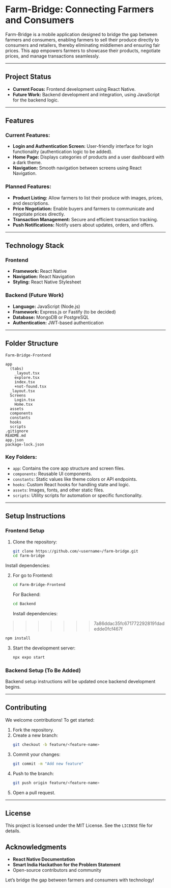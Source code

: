 # Farm-Bridge: Connecting Farmers and Consumers

Farm-Bridge is a mobile application designed to bridge the gap between farmers and consumers, enabling farmers to sell their produce directly to consumers and retailers, thereby eliminating middlemen and ensuring fair prices. This app empowers farmers to showcase their products, negotiate prices, and manage transactions seamlessly.

---

## **Project Status**
- **Current Focus:** Frontend development using React Native.
- **Future Work:** Backend development and integration, using JavaScript for the backend logic.

---

## **Features**
### **Current Features:**
- **Login and Authentication Screen:** User-friendly interface for login functionality (authentication logic to be added).
- **Home Page:** Displays categories of products and a user dashboard with a dark theme.
- **Navigation:** Smooth navigation between screens using React Navigation.

### **Planned Features:**
- **Product Listing:** Allow farmers to list their produce with images, prices, and descriptions.
- **Price Negotiation:** Enable buyers and farmers to communicate and negotiate prices directly.
- **Transaction Management:** Secure and efficient transaction tracking.
- **Push Notifications:** Notify users about updates, orders, and offers.

---

## **Technology Stack**
### **Frontend**
- **Framework:** React Native
- **Navigation:** React Navigation
- **Styling:** React Native Stylesheet

### **Backend (Future Work)**
- **Language:** JavaScript (Node.js)
- **Framework:** Express.js or Fastify (to be decided)
- **Database:** MongoDB or PostgreSQL
- **Authentication:** JWT-based authentication

---

## **Folder Structure**
```plaintext
Farm-Bridge-Frontend

app
  (tabs)
    _layout.tsx
    explore.tsx
    index.tsx
    +not-found.tsx
  _layout.tsx
  Screens
    Login.tsx
    Home.tsx
  assets
  components
  constants
  hooks
  scripts
.gitignore
README.md
app.json
package-lock.json
```
### **Key Folders:**
- `app`: Contains the core app structure and screen files.
- `components`: Reusable UI components.
- `constants`: Static values like theme colors or API endpoints.
- `hooks`: Custom React hooks for handling state and logic.
- `assets`: Images, fonts, and other static files.
- `scripts`: Utility scripts for automation or specific functionality.

---

## **Setup Instructions**

### **Frontend Setup**
1. Clone the repository:
   ```bash
   git clone https://github.com/<username>/farm-bridge.git
   cd farm-bridge
   ```

  Install dependencies:

   
2. For go to Frontend:
   ```bash
   cd Farm-Bridge-Frontend
   ```
   
   For Backend:
   ```bash
   cd Backend
   ```
   
   Install dependencies:
>>>>>>> 7a86ddac35fc6717722928191dadedde0fcf467f
   ```bash
   npm install
   ```
3. Start the development server:
   ```bash
   npx expo start
   ```

### **Backend Setup (To Be Added)**
Backend setup instructions will be updated once backend development begins.

---

## **Contributing**
We welcome contributions! To get started:
1. Fork the repository.
2. Create a new branch:
   ```bash
   git checkout -b feature/<feature-name>
   ```
3. Commit your changes:
   ```bash
   git commit -m "Add new feature"
   ```
4. Push to the branch:
   ```bash
   git push origin feature/<feature-name>
   ```
5. Open a pull request.

---

## **License**
This project is licensed under the MIT License. See the `LICENSE` file for details.



## **Acknowledgments**
- **React Native Documentation**
- **Smart India Hackathon for the Problem Statement**
- Open-source contributors and community

Let’s bridge the gap between farmers and consumers with technology!

